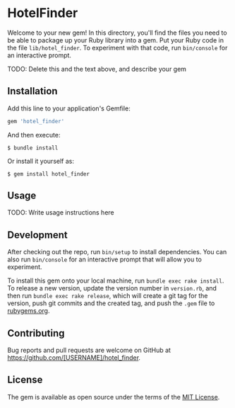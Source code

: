 # HotelFinder

Welcome to your new gem! In this directory, you'll find the files you need to be able to package up your Ruby library into a gem. Put your Ruby code in the file `lib/hotel_finder`. To experiment with that code, run `bin/console` for an interactive prompt.

TODO: Delete this and the text above, and describe your gem

## Installation

Add this line to your application's Gemfile:

```ruby
gem 'hotel_finder'
```

And then execute:

    $ bundle install

Or install it yourself as:

    $ gem install hotel_finder

## Usage

TODO: Write usage instructions here

## Development

After checking out the repo, run `bin/setup` to install dependencies. You can also run `bin/console` for an interactive prompt that will allow you to experiment.

To install this gem onto your local machine, run `bundle exec rake install`. To release a new version, update the version number in `version.rb`, and then run `bundle exec rake release`, which will create a git tag for the version, push git commits and the created tag, and push the `.gem` file to [rubygems.org](https://rubygems.org).

## Contributing

Bug reports and pull requests are welcome on GitHub at https://github.com/[USERNAME]/hotel_finder.

## License

The gem is available as open source under the terms of the [MIT License](https://opensource.org/licenses/MIT).
